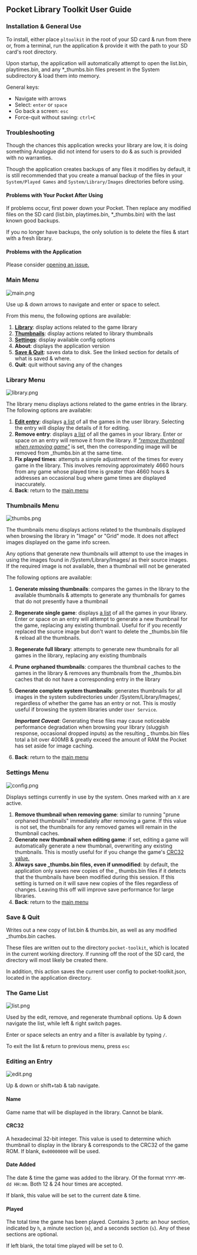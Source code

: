 ## Pocket Library Toolkit User Guide

### Installation & General Use

To install, either place `pltoolkit` in the root of your SD card & run from there or, from a terminal, run the
application & provide it with the path to your SD card's root directory.

Upon startup, the application will automatically attempt to open the list.bin, playtimes.bin, and any *_thumbs.bin files
present in the System subdirectory & load them into memory.

General keys:

* Navigate with arrows
* Select: `enter` or `space`
* Go back a screen: `esc`
* Force-quit without saving: `ctrl+C`

### Troubleshooting

Though the chances this application wrecks your library are low, it is doing something Analogue did not intend for users
to do & as such is provided with no warranties.

Though the application creates backups of any files it modifies by default, it is still recommended that you create a
manual backup of the files in your `System/Played Games` and `System/Library/Images` directories before using.

#### Problems with Your Pocket After Using

If problems occur, first power down your Pocket. Then replace any modified files on the SD card (list.bin,
playtimes.bin, *_thumbs.bin) with the last known good backups.

If you no longer have backups, the only solution is to delete the files & start with a fresh library.

#### Problems with the Application

Please consider [opening an issue.](https://github.com/g026r/pocket-library-toolkit/issues)

### Main Menu

![main.png](images/main.png)

Use up & down arrows to navigate and enter or space to select.

From this menu, the following options are available:

1. [**Library**](#library-menu): display actions related to the game library
2. [**Thumbnails**](#thumbnails-menu): display actions related to library thumbnails
3. [**Settings**](#settings-menu): display available config options
4. **About**: displays the application version
5. [**Save & Quit**](#save--quit): saves data to disk. See the linked section for details of what is saved & where.
6. **Quit**: quit without saving any of the changes

### Library Menu

![library.png](images/library.png)

The library menu displays actions related to the game entries in the library.
The following options are available:

1. [**Edit entry**](): displays [a list](#the-game-list) of all the games in the user library. Selecting the entry will
   display the details of it for editing.
2. **Remove entry**: displays [a list](#the-game-list) of all the games in your library. Enter or space on an entry will
   remove it from the library. If [_"remove thumbnail when removing game"_](#settings-menu) is set, then the
   corresponding image will be removed from _thumbs.bin at the same time.
3. **Fix played times**: attempts a simple adjustment of the times for every game in the library. This involves removing
   approximately 4660 hours from any game whose played time is greater than 4660 hours & addresses an occasional bug
   where game times are displayed inaccurately.
4. **Back**: return to the [main menu](#main-menu)

### Thumbnails Menu

![thumbs.png](images/thumbs.png)

The thumbnails menu displays actions related to the thumbnails displayed when browsing the library in "Image" or "Grid"
mode. It does not affect images displayed on the game info screen.

Any options that generate new thumbnails will attempt to use the images in using the images found in
/System/Library/Images/<System Name> as their source images. If the required image is not available, then a thumbnail
will not be generated

The following options are available:

1. **Generate missing thumbnails**: compares the games in the library to the available thumbnails & attempts to generate
   any thumbnails for games that do not presently have a thumbnail
2. **Regenerate single game**: displays [a list](#the-game-list) of all the games in your library. Enter or space on an
   entry will attempt to generate a new thumbnail for the game, replacing any existing thumbnail. Useful for if you
   recently replaced the source image but don't want to delete the _thumbs.bin file & reload all the thumbnails.
3. **Regenerate full library**: attempts to generate new thumbnails for all games in the library, replacing any existing
   thumbnails
4. **Prune orphaned thumbnails**: compares the thumbnail caches to the games in the library & removes any thumbnails
   from the _thumbs.bin caches that do not have a corresponding entry in the library
5. **Generate complete system thumbnails**: generates thumbnails for all images in the system subdirectories under
   /System/Library/Images/, regardless of whether the game has an entry or not. This is mostly useful if browsing the
   system libraries under `User Service`.

   ***Important Caveat***: Generating these files may cause noticeable
   performance degradation when browsing your library (sluggish response, occasional dropped inputs) as the resulting _
   thumbs.bin files total a bit over 400MB & greatly exceed the amount of RAM the Pocket has set aside for image
   caching.
6. **Back**: return to the [main menu](#main-menu)

### Settings Menu

![config.png](images/config.png)

Displays settings currently in use by the system. Ones marked with an `X` are active.

1. **Remove thumbnail when removing game**: similar to running "prune orphaned thumbnails" immediately after
   removing a game. If this value is not set, the thumbnails for any removed games will remain in the thumbnail caches.
2. **Generate new thumbnail when editing game**: if set, editing a game will automatically generate a new thumbnail,
   overwriting any existing thumbnails. This is mostly useful for if you change the game's [CRC32 value.](#crc32)
3. **Always save _thumbs.bin files, even if unmodified**: by default, the application only saves new copies of the _
   thumbs.bin files if it detects that the thumbnails have been modified during this session. If this setting is turned
   on it will save new copies of the files regardless of changes. Leaving this off will improve save performance for
   large libraries.
4. **Back**: return to the [main menu](#main-menu)

### Save & Quit

Writes out a new copy of list.bin & thumbs.bin, as well as any modified _thumbs.bin caches.

These files are written out to the directory `pocket-toolkit`, which is located in the current working directory. If
running off the root of the SD card, the directory will most likely be created there.

In addition, this action saves the current user config to pocket-toolkit.json, located in the application directory.

### The Game List

![list.png](images/list.png)

Used by the edit, remove, and regenerate thumbnail options. Up & down navigate the list, while left & right switch
pages.

Enter or space selects an entry and a filter is available by typing `/`.

To exit the list & return to previous menu, press `esc`

### Editing an Entry

![edit.png](images/edit.png)

Up & down or shift+tab & tab navigate.

#### Name

Game name that will be displayed in the library. Cannot be blank.

#### CRC32

A hexadecimal 32-bit integer. This value is used to determine which thumbnail to display in the library & corresponds to
the CRC32 of the game ROM. If blank, `0x00000000` will be used.

#### Date Added

The date & time the game was added to the library. Of the format `YYYY-MM-dd HH:mm`. Both 12 & 24 hour times are
accepted.

If blank, this value will be set to the current date & time.

#### Played

The total time the game has been played. Contains 3 parts: an hour section, indicated by `h`, a minute section (`m`),
and a seconds section (`s`). Any of these sections are optional.

If left blank, the total time played will be set to 0.
